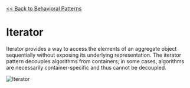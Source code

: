 [<< Back to Behavioral Patterns](index.md)

# Iterator
Iterator provides a way to access the elements of an aggregate object sequentially without exposing its underlying representation.  The iterator pattern decouples algorithms from containers; in some cases, algorithms are necessarily container-specific and thus cannot be decoupled.

![Iterator](https://www.dofactory.com/images/diagrams/net/iterator.gif)